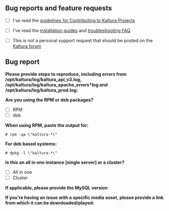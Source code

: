 ## Bug reports and feature requests

- [ ] I've read the [guidelines for Contributing to Kaltura Projects](https://github.com/kaltura/platform-install-packages/blob/master/CONTRIBUTING.md)
- [ ] I've read the [installation guides](https://github.com/kaltura/platform-install-packages#documentation-and-guides) and [troubleshooting FAQ](https://github.com/kaltura/platform-install-packages/blob/master/doc/kaltura-packages-faq.md)
- [ ] This is not a personal support request that should be posted on the [Kaltura forum](https://forum.kaltura.org) 


## Bug report

**Please provide steps to reproduce, including errors from /opt/kaltura/log/kaltura_api_v3.log, /opt/kaltura/log/kaltura_apache_errors*log and /opt/kaltura/log/kaltura_prod.log:**


**Are you using the RPM or deb packages?**
- [ ] RPM
- [ ] deb

**When using RPM, paste the output for:**
```
# rpm -qa \"kaltura-*\"
```

**For deb based systems:**
```
# dpkg -l \"kaltura-*\"
```

**Is this an all in one instance [single server] or a cluster?**
- [ ] All in one
- [ ] Cluster

**If applicable, please provide the MySQL version**


**If you're having an issue with a specific media asset, please provide a link from which it can be downloaded/played:**

